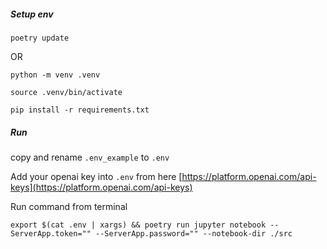 ##### Setup env

```
poetry update
```

OR

```
python -m venv .venv
```

```
source .venv/bin/activate
```

```
pip install -r requirements.txt
```

##### Run

copy and rename `.env_example` to `.env`

Add your openai key into `.env` from here [https://platform.openai.com/api-keys](https://platform.openai.com/api-keys)

Run command from terminal

```
export $(cat .env | xargs) && poetry run jupyter notebook --ServerApp.token="" --ServerApp.password="" --notebook-dir ./src
```
